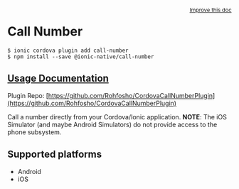 <a style="float:right;font-size:12px;" href="http://github.com/ionic-team/ionic-native/edit/master/src/@ionic-native/plugins/call-number/index.ts#L1">
  Improve this doc
</a>

# Call Number

```
$ ionic cordova plugin add call-number
$ npm install --save @ionic-native/call-number
```

## [Usage Documentation](https://ionicframework.com/docs/native/call-number/)

Plugin Repo: [https://github.com/Rohfosho/CordovaCallNumberPlugin](https://github.com/Rohfosho/CordovaCallNumberPlugin)

Call a number directly from your Cordova/Ionic application.
**NOTE**: The iOS Simulator (and maybe Android Simulators) do not provide access to the phone subsystem.

## Supported platforms
- Android
- iOS



